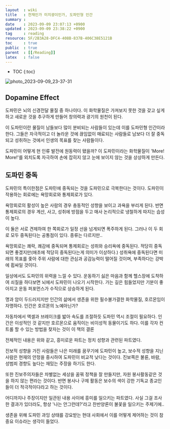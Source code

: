 ```yaml
---
layout  : wiki
title   : 천재인가 미치광이인가, 도파민형 인간 
summary : 
date    : 2023-09-09 23:07:13 +0900
updated : 2023-09-09 23:38:22 +0900
tag     : reading
resource: 5F/2B3A28-DFC4-408B-837B-406C38E5121B
toc     : true
public  : true
parent  : [[/Reading]] 
latex   : false
---
```

* TOC
{:toc}

![photo_2023-09-09_23-37-31](https://github.com/Voyager003/Voyager003.github.io/assets/85725033/4423b727-e573-4b93-a18b-e1fd74724fcf)

## Dopamine Effect

도파민은 뇌의 신경전달 물질 중 하나이다. 이 화학물질은 가져보지 못한 것을 갖고 싶게하고 새로운 것을 추구하게 만들어 창의력과 광기의 원천이 된다.

이 도파민이란 물질이 남들보다 많이 분비되는 사람들이 있는데 이를 도파민형 인간이라 한다. 그들은 자극적이고 더 놀라운 것에 끊임없이 매료되는 사람들로 남보다 더 잘 중독되고 성취하는 것에서 인생의 목표를 찾는 사람들이다.

도파민이 어떻게 현 인류 발전에 원동력이 됐을까? 이 도파민이라는 화학물질이 'More! More!'를 외치도록 자극하여 손에 잡히지 않고 눈에 보이지 않는 것을 상상하게 만든다.

## 도파민 중독

도파민의 특이한점은 도파민에 중독되는 것을 도파민으로 극복한다는 것이다. 도파민이 작용하는 회로에는 욕망회로와 통제회로가 있다.

욕망회로의 활성이 높은 사람의 경우 충동적인 성향을 보이고 과욕을 부리게 된다. 반면 통제회로의 경우 계산, 사고, 성취에 방점을 두고 매사 논리적으로 냉철하게 따지는 습성이 높다. 

이 둘은 서로 견제하여 한 쪽회로가 일정 선을 넘게되면 폭주하게 된다. 그러나 이 두 회로 모두 중독된다는 공통점이 있다. 종류는 다르지만..

욕망회로는 쾌락, 쾌감에 중독되며 통제회로는 성취와 승리욕에 중독된다. 적당히 중독되면 좋겠지만(애초에 적당히 중독된다는게 의미가 이상하다.) 성취욕에 중독된다면 미래의 목표를 좇아 주위 사람에 대한 관심과 공감능력이 떨어질 것이며, 부족하다는 강박에 휩싸일 것이다. 

일상에서도 도파민의 위력을 느낄 수 있다. 운동하기 싫은 마음과 함께 헬스장에 도착하여 쇠질을 하다보면 뇌에서 도파민이 나오기 시작한다. 가는 길은 힘들었지만 기분이 좋아지고 운동 퍼포먼스가 수직으로 상승하게 된다. 

명과 암이 두드러지지만 인간의 삶에서 생존을 위한 필수불가결한 화학물질, 호르몬임이 자명하다. 인간은 호르몬의 노예아닌가? 

자동차에서 액셀과 브레이크를 밟아 속도를 조절하듯 도파민 역시 조절이 필요하다. 인간은 이성적인 것 같지만 호르몬으로 움직이는 비이성적 동물이기도 하다. 이를 각자 컨트롤 할 수 있는 방법을 찾자는 것이 이 책의 결론

전체적인 내용은 위와 같고, 흥미로운 파트는 정치 성향과 관련된 파트였다.

진보적 성향을 가진 사람들은 나은 미래를 꿈꾸기에 도파민이 높고, 보수적 성향을 지닌 사람은 현재의 안정을 중시하여 도파민이 비교적 낮다는 것이다. 진보쪽은 불륜, 바람, 성범죄 경향도 높다는 재밌는 주장을 하기도 한다. 

또한 진보주의자들은 차별없는 세상을 꿈꿔 정책을 잘 만들지만, 자원 봉사활동같은 것을 하지 않는 편라는 것이다. 반면 봉사나 구제 활동은 보수의 색이 강한 기독교 종교인들이 더 적극적이다라고 하는 것이다. 

어디까지나 주장이지만 일관된 내용 사이에 흥미를 일으키는 파트였다. 사실 그걸 조사한 결과가 있더라도, 항상 '나는 안그런데?'라고 찬반양론이 불꽃을 일으키는 주제기에..

생존을 위해 도파민 과잉 상태를 강요받는 현대 사회에서 이를 어떻게 제어하는 것이 참 중요 이슈라는 생각이 들었다.



